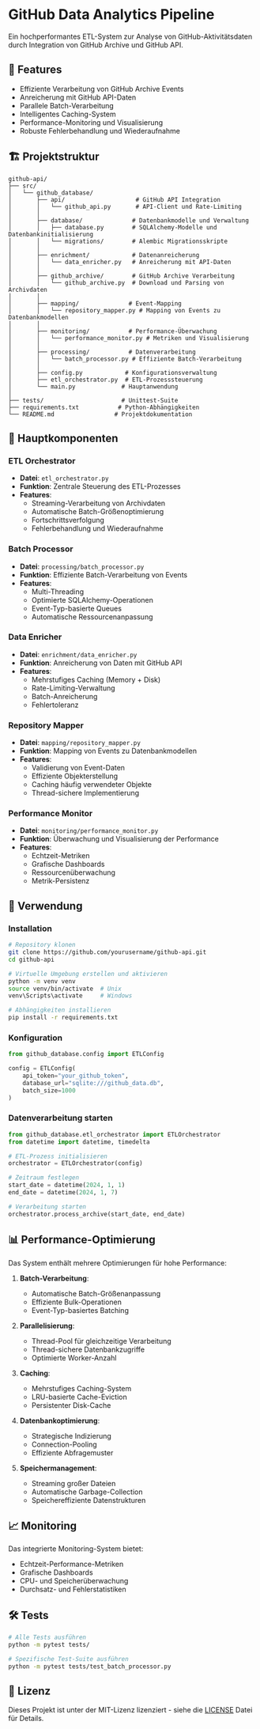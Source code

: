 # GitHub Data Analytics Pipeline

Ein hochperformantes ETL-System zur Analyse von GitHub-Aktivitätsdaten durch Integration von GitHub Archive und GitHub API.

## 🌟 Features

- Effiziente Verarbeitung von GitHub Archive Events
- Anreicherung mit GitHub API-Daten
- Parallele Batch-Verarbeitung
- Intelligentes Caching-System
- Performance-Monitoring und Visualisierung
- Robuste Fehlerbehandlung und Wiederaufnahme

## 🏗 Projektstruktur

```
github-api/
├── src/
│   └── github_database/
│       ├── api/                    # GitHub API Integration
│       │   └── github_api.py       # API-Client und Rate-Limiting
│       │
│       ├── database/              # Datenbankmodelle und Verwaltung
│       │   ├── database.py        # SQLAlchemy-Modelle und Datenbankinitialisierung
│       │   └── migrations/        # Alembic Migrationsskripte
│       │
│       ├── enrichment/            # Datenanreicherung
│       │   └── data_enricher.py   # Anreicherung mit API-Daten
│       │
│       ├── github_archive/        # GitHub Archive Verarbeitung
│       │   └── github_archive.py  # Download und Parsing von Archivdaten
│       │
│       ├── mapping/              # Event-Mapping
│       │   └── repository_mapper.py # Mapping von Events zu Datenbankmodellen
│       │
│       ├── monitoring/           # Performance-Überwachung
│       │   └── performance_monitor.py # Metriken und Visualisierung
│       │
│       ├── processing/           # Datenverarbeitung
│       │   └── batch_processor.py # Effiziente Batch-Verarbeitung
│       │
│       ├── config.py            # Konfigurationsverwaltung
│       ├── etl_orchestrator.py  # ETL-Prozesssteuerung
│       └── main.py             # Hauptanwendung
│
├── tests/                      # Unittest-Suite
├── requirements.txt           # Python-Abhängigkeiten
└── README.md                 # Projektdokumentation
```

## 🔑 Hauptkomponenten

### ETL Orchestrator
- **Datei**: `etl_orchestrator.py`
- **Funktion**: Zentrale Steuerung des ETL-Prozesses
- **Features**:
  - Streaming-Verarbeitung von Archivdaten
  - Automatische Batch-Größenoptimierung
  - Fortschrittsverfolgung
  - Fehlerbehandlung und Wiederaufnahme

### Batch Processor
- **Datei**: `processing/batch_processor.py`
- **Funktion**: Effiziente Batch-Verarbeitung von Events
- **Features**:
  - Multi-Threading
  - Optimierte SQLAlchemy-Operationen
  - Event-Typ-basierte Queues
  - Automatische Ressourcenanpassung

### Data Enricher
- **Datei**: `enrichment/data_enricher.py`
- **Funktion**: Anreicherung von Daten mit GitHub API
- **Features**:
  - Mehrstufiges Caching (Memory + Disk)
  - Rate-Limiting-Verwaltung
  - Batch-Anreicherung
  - Fehlertoleranz

### Repository Mapper
- **Datei**: `mapping/repository_mapper.py`
- **Funktion**: Mapping von Events zu Datenbankmodellen
- **Features**:
  - Validierung von Event-Daten
  - Effiziente Objekterstellung
  - Caching häufig verwendeter Objekte
  - Thread-sichere Implementierung

### Performance Monitor
- **Datei**: `monitoring/performance_monitor.py`
- **Funktion**: Überwachung und Visualisierung der Performance
- **Features**:
  - Echtzeit-Metriken
  - Grafische Dashboards
  - Ressourcenüberwachung
  - Metrik-Persistenz

## 🚀 Verwendung

### Installation

```bash
# Repository klonen
git clone https://github.com/yourusername/github-api.git
cd github-api

# Virtuelle Umgebung erstellen und aktivieren
python -m venv venv
source venv/bin/activate  # Unix
venv\Scripts\activate     # Windows

# Abhängigkeiten installieren
pip install -r requirements.txt
```

### Konfiguration

```python
from github_database.config import ETLConfig

config = ETLConfig(
    api_token="your_github_token",
    database_url="sqlite:///github_data.db",
    batch_size=1000
)
```

### Datenverarbeitung starten

```python
from github_database.etl_orchestrator import ETLOrchestrator
from datetime import datetime, timedelta

# ETL-Prozess initialisieren
orchestrator = ETLOrchestrator(config)

# Zeitraum festlegen
start_date = datetime(2024, 1, 1)
end_date = datetime(2024, 1, 7)

# Verarbeitung starten
orchestrator.process_archive(start_date, end_date)
```

## 📊 Performance-Optimierung

Das System enthält mehrere Optimierungen für hohe Performance:

1. **Batch-Verarbeitung**:
   - Automatische Batch-Größenanpassung
   - Effiziente Bulk-Operationen
   - Event-Typ-basiertes Batching

2. **Parallelisierung**:
   - Thread-Pool für gleichzeitige Verarbeitung
   - Thread-sichere Datenbankzugriffe
   - Optimierte Worker-Anzahl

3. **Caching**:
   - Mehrstufiges Caching-System
   - LRU-basierte Cache-Eviction
   - Persistenter Disk-Cache

4. **Datenbankoptimierung**:
   - Strategische Indizierung
   - Connection-Pooling
   - Effiziente Abfragemuster

5. **Speichermanagement**:
   - Streaming großer Dateien
   - Automatische Garbage-Collection
   - Speichereffiziente Datenstrukturen

## 📈 Monitoring

Das integrierte Monitoring-System bietet:

- Echtzeit-Performance-Metriken
- Grafische Dashboards
- CPU- und Speicherüberwachung
- Durchsatz- und Fehlerstatistiken

## 🛠 Tests

```bash
# Alle Tests ausführen
python -m pytest tests/

# Spezifische Test-Suite ausführen
python -m pytest tests/test_batch_processor.py
```

## 📝 Lizenz

Dieses Projekt ist unter der MIT-Lizenz lizenziert - siehe die [LICENSE](LICENSE) Datei für Details.